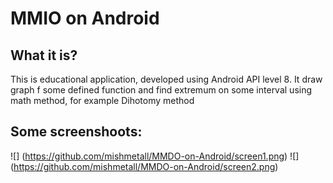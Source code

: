 # MMIO on Android

## What it is?
This is educational application, developed using Android API level 8. It draw graph f some defined function and find extremum on some interval using math method, for example Dihotomy method

## Some screenshoots:  
![] (https://github.com/mishmetall/MMDO-on-Android/screen1.png)
![] (https://github.com/mishmetall/MMDO-on-Android/screen2.png)